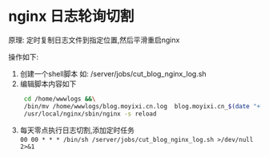 # nginx 日志轮询切割

原理:
    定时复制日志文件到指定位置,然后平滑重启nginx

操作如下:
1. 创建一个shell脚本 如: /server/jobs/cut_blog_nginx_log.sh
2. 编辑脚本内容如下
    ```bash
     cd /home/wwwlogs &&\
     /bin/mv /home/wwwlogs/blog.moyixi.cn.log  blog.moyixi.cn_$(date "+%F" -d -1day).log 
     /usr/local/nginx/sbin/nginx -s reload
    ```
3. 每天零点执行日志切割,添加定时任务  
    `00 00 * * * /bin/sh /server/jobs/cut_blog_nginx_log.sh >/dev/null 2>&1`
